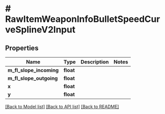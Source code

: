 # # RawItemWeaponInfoBulletSpeedCurveSplineV2Input

## Properties

Name | Type | Description | Notes
------------ | ------------- | ------------- | -------------
**m_fl_slope_incoming** | **float** |  |
**m_fl_slope_outgoing** | **float** |  |
**x** | **float** |  |
**y** | **float** |  |

[[Back to Model list]](../../README.md#models) [[Back to API list]](../../README.md#endpoints) [[Back to README]](../../README.md)
